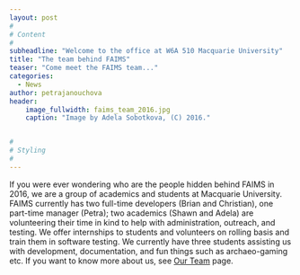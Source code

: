 ```yaml
---
layout: post
#
# Content
#
subheadline: "Welcome to the office at W6A 510 Macquarie University"
title: "The team behind FAIMS"
teaser: "Come meet the FAIMS team..."
categories:
  - News
author: petrajanouchova
header:
    image_fullwidth: faims_team_2016.jpg
    caption: "Image by Adela Sobotkova, (C) 2016."


#
# Styling
#
---
```


If you were ever wondering who are the people hidden behind FAIMS in 2016, we are a group of academics and students at Macquarie University. FAIMS currently has two full-time developers (Brian and Christian), one part-time manager (Petra); two academics (Shawn and Adela) are volunteering their time in kind to help with administration, outreach, and testing. We offer internships to students and volunteers on rolling basis and train them in software testing. We currently have three students assisting us with development, documentation, and fun things such as archaeo-gaming etc. If you want to know more about us, see [Our Team](https://www.fedarch.org/about/#Team) page. 
